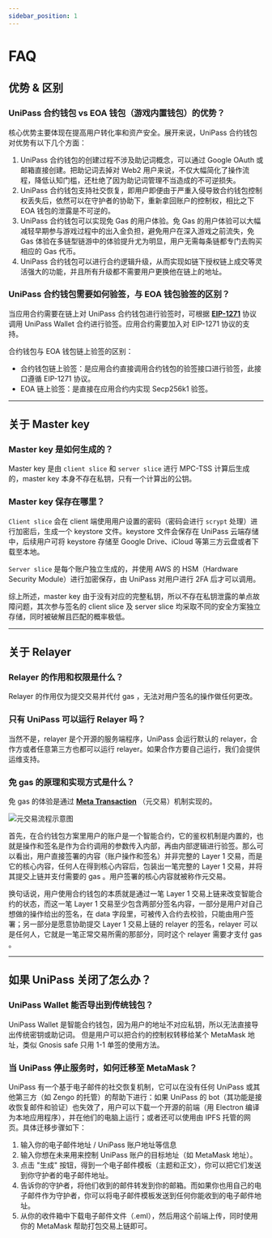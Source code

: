 ```yaml
---
sidebar_position: 1
---
```


# FAQ

## 优势 & 区别

### UniPass 合约钱包 vs EOA 钱包（游戏内置钱包）的优势？

核心优势主要体现在提高用户转化率和资产安全。展开来说，UniPass 合约钱包对优势有以下几个方面：

1. UniPass 合约钱包的创建过程不涉及助记词概念，可以通过 Google OAuth 或邮箱直接创建。把助记词去掉对 Web2 用户来说，不仅大幅简化了操作流程，降低认知门槛，还杜绝了因为助记词管理不当造成的不可逆损失。
2. UniPass 合约钱包支持社交恢复，即用户即便由于严重入侵导致合约钱包控制权丢失后，依然可以在守护者的协助下，重新拿回账户的控制权，相比之下 EOA 钱包的泄露是不可逆的。
3. UniPass 合约钱包可以实现免 Gas 的用户体验。免 Gas 的用户体验可以大幅减轻早期参与游戏过程中的出入金负担，避免用户在深入游戏之前流失，免 Gas 体验在多链型链游中的体验提升尤为明显，用户无需每条链都专门去购买相应的 Gas 代币。
4. UniPass 合约钱包可以进行合约逻辑升级，从而实现如链下授权链上成交等灵活强大的功能，并且所有升级都不需要用户更换他在链上的地址。

### UniPass 合约钱包需要如何验签，与 EOA 钱包验签的区别？

当应用合约需要在链上对 UniPass 合约钱包进行验签时，可根据 [**EIP-1271**](https://eips.ethereum.org/EIPS/eip-1271) 协议调用 UniPass Wallet 合约进行验签。应用合约需要加入对 EIP-1271 协议的支持。

合约钱包与 EOA 钱包链上验签的区别：

- 合约钱包链上验签：是应用合约直接调用合约钱包的验签接口进行验签，此接口遵循 EIP-1271 协议。
- EOA 链上验签：是直接在应用合约内实现 Secp256k1 验签。

---

## 关于 Master key

### Master key 是如何生成的？

Master key 是由 `client slice` 和 `server slice` 进行 MPC-TSS 计算后生成的，master key 本身不存在私钥，只有一个计算出的公钥。

### Master key 保存在哪里？

`Client slice` 会在 client 端使用用户设置的密码（密码会进行 `scrypt` 处理）进行加密后，生成一个 keystore 文件。keystore 文件会保存在 UniPass 云端存储中，后续用户可将 keystore 存储至 Google Drive、iCloud 等第三方云盘或者下载至本地。

`Server slice` 是每个账户独立生成的，并使用 AWS 的 HSM（Hardware Security Module）进行加密保存，由 UniPass 对用户进行 2FA 后才可以调用。

综上所述，master key 由于没有对应的完整私钥，所以不存在私钥泄露的单点故障问题，其次参与签名的 client slice 及 server slice 均采取不同的安全方案独立存储，同时被破解且匹配的概率极低。

---

## 关于 Relayer

### Relayer 的作用和权限是什么？

Relayer 的作用仅为提交交易并代付 gas ，无法对用户签名的操作做任何更改。

### 只有 UniPass 可以运行 Relayer 吗？

当然不是，relayer 是个开源的服务端程序，UniPass 会运行默认的 relayer，合作方或者任意第三方也都可以运行 relayer。如果合作方要自己运行，我们会提供运维支持。

### 免 gas 的原理和实现方式是什么？

免 gas 的体验是通过 [**Meta Transaction**](https://medium.com/coinmonks/ethereum-meta-transactions-101-de7f91884a06) （元交易）机制实现的。

![元交易流程示意图](./img/meta-transaction.png)

首先，在合约钱包方案里用户的账户是一个智能合约，它的鉴权机制是内置的，也就是操作和签名是作为合约调用的参数传入内部，再由内部逻辑进行验签。那么可以看出，用户直接签署的内容（账户操作和签名）并非完整的 Layer 1 交易，而是它的核心内容，任何人在得到核心内容后，包装出一笔完整的 Layer 1 交易，并将其提交上链并支付需要的 gas 。用户签署的核心内容就被称作元交易。

换句话说，用户使用合约钱包的本质就是通过一笔 Layer 1 交易上链来改变智能合约的状态，而这一笔 Layer 1 交易至少包含两部分签名内容，一部分是用户对自己想做的操作给出的签名，在 data 字段里，可被传入合约去校验，只能由用户签署；另一部分是愿意协助提交 Layer 1 交易上链的 relayer 的签名，relayer 可以是任何人，它就是一笔正常交易所需的那部分，同时这个 relayer 需要才支付 gas 。

---

## 如果 UniPass 关闭了怎么办？

### UniPass Wallet 能否导出到传统钱包？

UniPass Wallet 是智能合约钱包，因为用户的地址不对应私钥，所以无法直接导出传统密钥或助记词。 但是用户可以把合约的控制权转移给某个 MetaMask 地址，类似 Gnosis safe 只用 1-1 单签的使用方法。

### 当 UniPass 停止服务时，如何迁移至 MetaMask？

UniPass 有一个基于电子邮件的社交恢复机制，它可以在没有任何 UniPass 或其他第三方（如 Zengo 的托管）的帮助下进行：如果 UniPass 的 bot（其功能是接收恢复邮件和验证）也失效了，用户可以下载一个开源的前端（用 Electron 编译为本地应用程序），并在他们的电脑上运行；或者还可以使用由 IPFS 托管的网页。具体迁移步骤如下：

1. 输入你的电子邮件地址 / UniPass 账户地址等信息
2. 输入你想在未来用来控制 UniPass 账户的目标地址（如 MetaMask 地址）。
3. 点击 "生成" 按钮，得到一个电子邮件模板（主题和正文），你可以把它们发送到你守护者的电子邮件地址。
4. 告诉你的守护者，将他们收到的邮件转发到你的邮箱。而如果你也用自己的电子邮件作为守护者，你可以将电子邮件模板发送到任何你能收到的电子邮件地址。
5. 从你的收件箱中下载电子邮件文件（.eml），然后用这个前端上传，同时使用你的 MetaMask 帮助打包交易上链即可。
